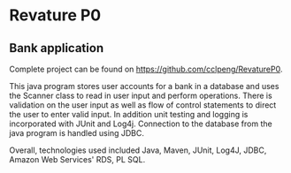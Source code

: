# Revature P0
## Bank application
Complete project can be found on https://github.com/cclpeng/RevatureP0. 

This java program stores user accounts for a bank in a database and uses 
the Scanner class to read in user input and perform operations. There is 
validation on the user input as well as flow of control statements to 
direct the user to enter valid input. In addition unit testing and 
logging is incorporated with JUnit and Log4j. Connection to the database 
from the java program is handled using JDBC. 

Overall, technologies used included Java, Maven, JUnit, Log4J, JDBC, Amazon Web Services' RDS, PL SQL.  
